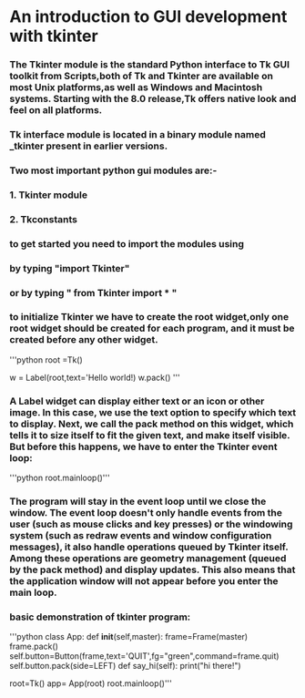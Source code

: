 # An introduction to GUI development with tkinter

### The Tkinter module is the standard Python interface to Tk GUI toolkit from Scripts,both of Tk and Tkinter are available on most Unix platforms,as well as Windows and Macintosh systems. Starting with the 8.0 release,Tk offers native look and feel on all platforms.

### Tk interface module is located in a binary module named _tkinter present in  earlier versions.
### Two most important python gui modules are:- 
### 1. Tkinter module 
### 2. Tkconstants
### to get started you need to import the modules using

  ### by typing  "import Tkinter"  
  ### or by typing " from Tkinter import * "

### to initialize Tkinter we have to create the root widget,only one root widget should be created for each program, and it must be created before any other widget.

   '''python root =Tk()

   w = Label(root,text='Hello world!)
   w.pack() '''

 ### A Label widget can display either text or an icon or other image. In this case, we use the text option to specify which text to display. Next, we call the pack method on this widget, which tells it to size itself to fit the given text, and make itself visible. But before this happens, we have to enter the Tkinter event loop:
 
'''python root.mainloop()'''

### The program will stay in the event loop until we close the window. The event loop doesn't only handle events from the user (such as mouse clicks and key presses) or the windowing system (such as redraw events and window configuration messages), it also handle operations queued by Tkinter itself. Among these operations are geometry management (queued by the pack method) and display updates. This also means that the application window will not appear before you enter the main loop.

### basic demonstration of tkinter program:


    
'''python
class App:
    def __init__(self,master):
        frame=Frame(master)
        frame.pack()
        self.button=Button(frame,text='QUIT',fg="green",command=frame.quit)
        self.button.pack(side=LEFT)
    def say_hi(self):
        print("hi there!")
        
   root=Tk() 
   app= App(root)
   root.mainloop()'''
   

      
      

      
        





  




